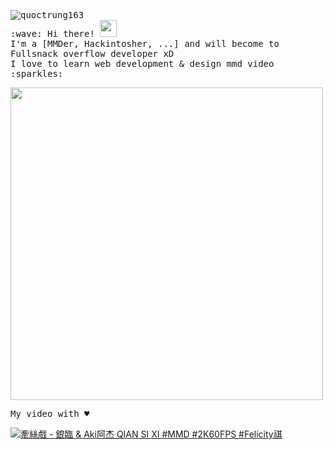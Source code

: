 <p>
  <samp>
    <img src="https://komarev.com/ghpvc/?username=quoctrung163&label=Profile%20views&color=0e75b6&style=flat" alt="quoctrung163" />
    <br/> :wave: Hi there! <img src="https://user-images.githubusercontent.com/5679180/79618120-0daffb80-80be-11ea-819e-d2b0fa904d07.gif" width="27px"> 
    <br> I'm a [MMDer, Hackintosher, ...] and will become to Fullsnack overflow developer xD
    <br>I love to learn web development & design mmd video :sparkles: <br/>
  </samp>
</p>
<img width="500" src="https://github.com/quoctrung163/quoctrung163/blob/master/github-metrics.svg">
<p><samp>My video with ♥️</samp></p>


[![牽絲戲 - 銀臨 & Aki阿杰 QIAN SI XI #MMD #2K60FPS #Felicity祺
](https://yt-embed.herokuapp.com/embed?v=Xv7O4jlW7rA)](https://youtu.be/Xv7O4jlW7rA "牽絲戲 - 銀臨 & Aki阿杰 QIAN SI XI")
